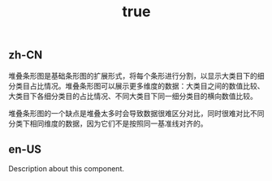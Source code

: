 ﻿---
order: 0
title:
  zh-CN: 堆叠条形图
  en-US: Percent Stacked Area
---

## zh-CN

堆叠条形图是基础条形图的扩展形式，将每个条形进行分割，以显示大类目下的细分类目占比情况。堆叠条形图可以展示更多维度的数据：大类目之间的数值比较、大类目下各细分类目的占比情况、不同大类目下同一细分类目的横向数值比较。

堆叠条形图的一个缺点是堆叠太多时会导致数据很难区分对比，同时很难对比不同分类下相同维度的数据，因为它们不是按照同一基准线对齐的。

## en-US

Description about this component.
